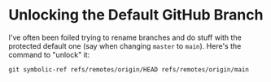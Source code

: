 # Unlocking the Default GitHub Branch

I've often been foiled trying to rename branches and do stuff with the
protected default one (say when changing `master` to `main`). Here's the
command to "unlock" it:

```
git symbolic-ref refs/remotes/origin/HEAD refs/remotes/origin/main
```

